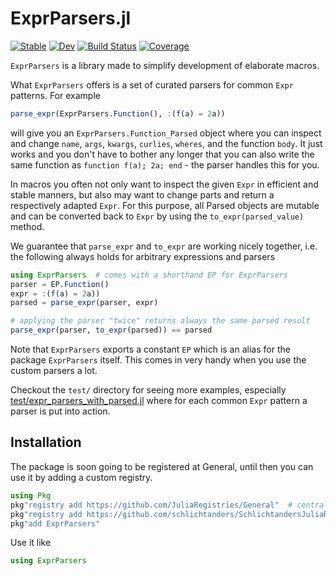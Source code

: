 # ExprParsers.jl

[![Stable](https://img.shields.io/badge/docs-stable-blue.svg)](https://schlichtanders.github.io/ExprParsers.jl/stable)
[![Dev](https://img.shields.io/badge/docs-dev-blue.svg)](https://schlichtanders.github.io/ExprParsers.jl/dev)
[![Build Status](https://github.com/schlichtanders/ExprParsers.jl/workflows/CI/badge.svg)](https://github.com/schlichtanders/ExprParsers.jl/actions)
[![Coverage](https://codecov.io/gh/schlichtanders/ExprParsers.jl/branch/master/graph/badge.svg)](https://codecov.io/gh/schlichtanders/ExprParsers.jl)


`ExprParsers` is a library made to simplify development of elaborate macros.

What `ExprParsers` offers is a set of curated parsers for common `Expr` patterns. For example
```julia
parse_expr(ExprParsers.Function(), :(f(a) = 2a))
```
will give you an `ExprParsers.Function_Parsed` object where you can inspect and change `name`, `args`, `kwargs`, `curlies`, `wheres`, and the function `body`. It just works and you don't have to bother any longer that you can also write the same function as `function f(a); 2a; end` - the parser handles this for you.

In macros you often not only want to inspect the given `Expr` in efficient and stable manners, but also may want to change parts and return a respectively adapted `Expr`. For this purpose, all Parsed objects are mutable and can be converted back to `Expr` by using the `to_expr(parsed_value)` method.

We guarantee that `parse_expr` and `to_expr` are working nicely together, i.e. the following always holds for arbitrary expressions and parsers
```julia
using ExprParsers  # comes with a shorthand EP for ExprParsers
parser = EP.Function()
expr = :(f(a) = 2a))
parsed = parse_expr(parser, expr)

# applying the parser "twice" returns always the same parsed result
parse_expr(parser, to_expr(parsed)) == parsed
```

Note that `ExprParsers` exports a constant `EP` which is an alias for the package `ExprParsers` itself. This comes in very handy when you use the custom parsers a lot.

Checkout the `test/` directory for seeing more examples, especially [test/expr_parsers_with_parsed.jl](test/expr_parsers_with_parsed.jl) where for each common `Expr` pattern a parser is put into action.


## Installation

The package is soon going to be registered at General, until then you can use it by adding a custom registry.
```julia
using Pkg
pkg"registry add https://github.com/JuliaRegistries/General"  # central julia registry
pkg"registry add https://github.com/schlichtanders/SchlichtandersJuliaRegistry.jl"  # custom registry
pkg"add ExprParsers"
```

Use it like
```julia
using ExprParsers
```
